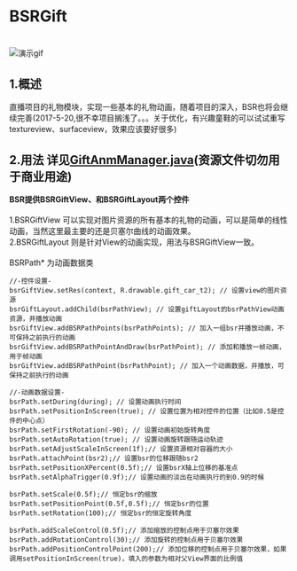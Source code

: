 # BSRGift
#
![演示gif](demo_gif.gif)

## 1.概述
直播项目的礼物模块，实现一些基本的礼物动画，随着项目的深入，BSR也将会继续完善(2017-5-20,很不幸项目搁浅了。。。关于优化，有兴趣童鞋的可以试试重写textureview、surfaceview，效果应该要好很多)

## 2.用法 详见[GiftAnmManager.java](https://github.com/genius158/BSRGift/blob/master/app/src/main/java/com/yan/bsrgiftview/GiftAnmManager.java)(资源文件切勿用于商业用途)
**BSR提供BSRGiftView、和BSRGiftLayout两个控件**
<br>
<br>
1.BSRGiftView 可以实现对图片资源的所有基本的礼物的动画，可以是简单的线性动画，当然这里最主要的还是贝塞尔曲线的动画效果。
<br>
2.BSRGiftLayout 则是针对View的动画实现，用法与BSRGiftView一致。
<br>
<br>
BSRPath* 为动画数据类
<br>
```
//-控件设置-
bsrGiftView.setRes(context, R.drawable.gift_car_t2); // 设置view的图片资源
bsrGiftLayout.addChild(bsrPathView); // 设置giftLayout的bsrPathView动画资源，并播放动画
bsrGiftView.addBSRPathPoints(bsrPathPoints); // 加入一组bsr并播放动画，不可保持之前执行的动画
bsrGiftView.addBSRPathPointAndDraw(bsrPathPoint); // 添加和播放一帧动画，用于帧动画
bsrGiftView.addBSRPathPoint(bsrPathPoint); // 加入一个动画数据，并播放，可保持之前执行的动画

//-动画数据设置-
bsrPath.setDuring(during); // 设置动画执行时间
bsrPath.setPositionInScreen(true); // 设置位置为相对控件的位置（比如0.5是控件的中心点）
bsrPath.setFirstRotation(-90); // 设置动画初始旋转角度
bsrPath.setAutoRotation(true); // 设置动画旋转跟随运动轨迹
bsrPath.setAdjustScaleInScreen(1f);// 设置资源相对容器的大小
bsrPath.attachPoint(bsr2);// 设置bsr的位移跟随bsr2
bsrPath.setPositionXPercent(0.5f);// 设置bsrX轴上位移的基准点
bsrPath.setAlphaTrigger(0.9f);// 设置动画的淡出在动画执行的到0.9的时候

bsrPath.setScale(0.5f);// 恒定bsr的缩放
bsrPath.setPositionPoint(0.5f,0.5f);// 恒定bsr的位置
bsrPath.setRotation(100);// 恒定bsr的恒定旋转角度

bsrPath.addScaleControl(0.5f);// 添加缩放的控制点用于贝塞尔效果
bsrPath.addRotationControl(30);// 添加旋转的控制点用于贝塞尔效果
bsrPath.addPositionControlPoint(200);// 添加位移的控制点用于贝塞尔效果，如果调用setPositionInScreen(true)，填入的参数为相对父View界面的比例值
```
